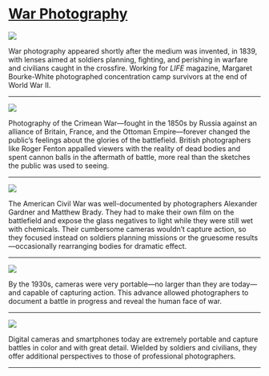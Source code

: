 # [War Photography](http://artsmia.github.io/griot/#/stories/1438)

![](http://cdn.dx.artsmia.org/thumbs/tn_mia_2023617.jpg)

War photography appeared shortly after the medium was invented, in 1839, with lenses aimed at soldiers planning, fighting, and perishing in warfare and civilians caught in the crossfire. Working for *LIFE* magazine, Margaret Bourke-White photographed concentration camp survivors at the end of World War II.

---

![](http://cdn.dx.artsmia.org/thumbs/tn_2014_TDX_MIAArtStories_198.jpg)

Photography of the Crimean War—fought in the 1850s by Russia against an alliance of Britain, France, and the Ottoman Empire—forever changed the public’s feelings about the glories of the battlefield. British photographers like Roger Fenton appalled viewers with the reality of dead bodies and spent cannon balls in the aftermath of battle, more real than the sketches the public was used to seeing. 

---

![](http://cdn.dx.artsmia.org/thumbs/tn_2014_TDX_MIAArtStories_197.jpg)

The American Civil War was well-documented by photographers Alexander Gardner and Matthew Brady. They had to make their own film on the battlefield and expose the glass negatives to light while they were still wet with chemicals. Their cumbersome cameras wouldn’t capture action, so they focused instead on soldiers planning missions or the gruesome results—occasionally rearranging bodies for dramatic effect.

---

![](http://cdn.dx.artsmia.org/thumbs/tn_2014_TDX_MIAArtStories_193.jpg)

By the 1930s, cameras were very portable—no larger than they are today—and capable of capturing action. This advance allowed photographers to document a battle in progress and reveal the human face of war.

---

![](http://cdn.dx.artsmia.org/thumbs/tn_2014_TDX_MIAArtStories_188.jpg)

Digital cameras and smartphones today are extremely portable and capture battles in color and with great detail. Wielded by soldiers and civilians, they offer additional perspectives to those of professional photographers. 

---
